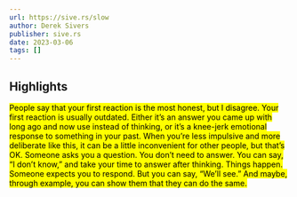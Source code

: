 ```yaml
---
url: https://sive.rs/slow
author: Derek Sivers
publisher: sive.rs
date: 2023-03-06
tags: []
---
```


## Highlights
<mark>People say that your first reaction is the most honest, but I disagree. Your first reaction is usually outdated. Either it’s an answer you came up with long ago and now use instead of thinking, or it’s a knee-jerk emotional response to something in your past. When you’re less impulsive and more deliberate like this, it can be a little inconvenient for other people, but that’s OK. Someone asks you a question. You don’t need to answer. You can say, “I don’t know,” and take your time to answer after thinking. Things happen. Someone expects you to respond. But you can say, “We’ll see.” And maybe, through example, you can show them that they can do the same.</mark>

